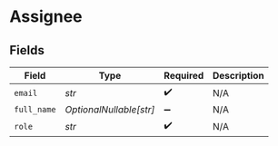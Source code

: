 # Assignee


## Fields

| Field                   | Type                    | Required                | Description             |
| ----------------------- | ----------------------- | ----------------------- | ----------------------- |
| `email`                 | *str*                   | :heavy_check_mark:      | N/A                     |
| `full_name`             | *OptionalNullable[str]* | :heavy_minus_sign:      | N/A                     |
| `role`                  | *str*                   | :heavy_check_mark:      | N/A                     |